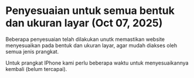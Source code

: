 # Penyesuaian untuk semua bentuk dan ukuran layar (Oct 07, 2025)

Beberapa penyesuaian telah dilakukan unutk memastikan website menyesuaikan pada bentuk dan ukuran layar, agar mudah diakses oleh semua jenis prangkat.

Untuk prangkat IPhone kami perlu beberapa waktu untuk menyesuaikannya kembali (belum tercapai).


